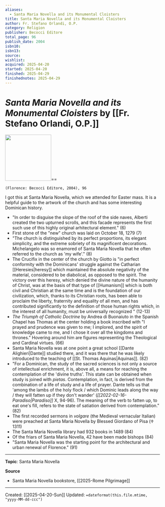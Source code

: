 ```yaml
---
aliases:
  - Santa Maria Novella and its Monumental Cloisters
title: Santa Maria Novella and its Monumental Cloisters
author: Fr. Stefano Orlandi, O.P.
category: Religion
publisher: Becocci Editore
total_page: 96
publish_date: 2004
isbn10: 
isbn13: 
source: 
wishlist: 
acquired: 2025-04-20
started: 2025-04-20
finished: 2025-04-29
finishednotes: 2025-04-29
---
```

# *Santa Maria Novella and its Monumental Cloisters* by [[Fr. Stefano Orlandi, O.P.]]

<img src="https://external-content.duckduckgo.com/iu/?u=https%3A%2F%2Fm.media-amazon.com%2Fimages%2FI%2F51UGEv7FCrL._SY445_SX342_.jpg&f=1&nofb=1&ipt=f3b0606a676bd015e587d9526b8159d9f77410c8e58d5929959618ee37917a84" width=150>==

`(Florence: Becocci Editore, 2004), 96`

I got this at Santa Maria Novella, which we attended for Easter mass. It is a helpful guide to the artwork of the church and has some interesting Dominican history.

- "In order to disguise the slope of the roof of the side naves, Alberti created the two upturned scrolls, and this facade represents the first such use of this highly original arhitectural element." (6)
- First stone of the "new" church was laid on October 18, 1279 (7)
- "The church is distinguished by its perfect proportions, its elegant simplicity, and the extreme sobriety of its magnificent decorations. Michelangelo was so enamored of Santa Maria Novella that he often referred to the church as 'my wife'." (8)
- The Crucifix in the center of the church by Giotto is "in perfect conformity with the Dominicans' struggle against the Catharian [[Heresies|heresy]] which maintained the absolute negativity of the material, considered to be diabolical, as opposed to the spirit. The victory over this heresy, which denied the divine nature of the humanity of Christ, was at the basis of that type of [[Humanism]] which is both civil and Christian at the same time and is the foundation of our civilization, which, thanks to its Christian roots, has been able to proclaim the liberty, fraternity and equality of all men, and has contributed significantly to the definition of those human rights which, in the interest of all humanity, must be universally recognized " (12-13)
- *The Triumph of Catholic Doctrine* by Andrea di Buonaiuto in the Spanish Chapel has Thomas at the center holding a book inscribed with "I prayed and prudence was given to me; I implored, and the spirit of knowledge came to me, and I chose it over all the kingdoms and thrones." Hovering around him are figures representing the Theological and Cardinal virtues. (66)
- Santa Maria Novella was at one point a great school [[Dante Alighieri|Dante]] studied there, and it was there that he was likely introduced to the teaching of [[St. Thomas Aquinas|Aquinas]]. (82)
- "For a Dominican, the study of the sacred sciences is not only a source of intellectual enrichment, it is, above all, a means for reaching the contemplation of the 'divine truths'. This state can be obtained when study is joined with *pietas*. Contemplation, in fact, is derived from the combination of a life of study and a life of prayer. Dante tells us that 'among the lambs of the holy flock / which Dominic leads along the way / they will fatten up if they don't wander' (*[[2022-02-16-Paradiso|Paradiso]]* X, 94-96). The meaning of the verb to fatten up, to eat one's fill, refers to the state of satiation derived from contemplation." (82)
- The first recorded sermons in *volgare* (the Medieval vernacular Italian) were preached at Santa Maria Novella by Blessed Giordano of Pisa (♰ 1311)
- The Santa Maria Novella library had  932 books in 1489 (84)
- Of the friars of Santa Maria Novella, 42 have been made bishops (84)
- "Santa Maria Novella was the starting point for the architectural and urban renewal of Florence." (91)

--- 
**Topic**: Santa Maria Novella

**Source**
- Santa Maria Novella bookstore, [[2025-Rome Pilgrimage]]

---
Created: [[2025-04-20-Sun]]
Updated: `=dateformat(this.file.mtime, "yyyy-MM-dd-ccc")`